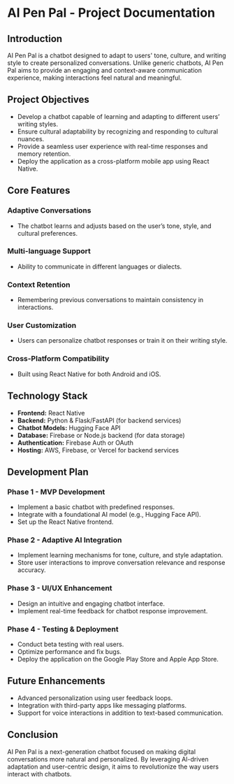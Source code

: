 # AI Pen Pal - Project Documentation

## Introduction
AI Pen Pal is a chatbot designed to adapt to users' tone, culture, and writing style to create personalized conversations. Unlike generic chatbots, AI Pen Pal aims to provide an engaging and context-aware communication experience, making interactions feel natural and meaningful.

## Project Objectives
- Develop a chatbot capable of learning and adapting to different users’ writing styles.
- Ensure cultural adaptability by recognizing and responding to cultural nuances.
- Provide a seamless user experience with real-time responses and memory retention.
- Deploy the application as a cross-platform mobile app using React Native.

## Core Features
### Adaptive Conversations
- The chatbot learns and adjusts based on the user’s tone, style, and cultural preferences.
### Multi-language Support
- Ability to communicate in different languages or dialects.
### Context Retention
- Remembering previous conversations to maintain consistency in interactions.
### User Customization
- Users can personalize chatbot responses or train it on their writing style.
### Cross-Platform Compatibility
- Built using React Native for both Android and iOS.

## Technology Stack
- **Frontend:** React Native
- **Backend:** Python & Flask/FastAPI (for backend services)
- **Chatbot Models:** Hugging Face API
- **Database:** Firebase or Node.js backend (for data storage)
- **Authentication:** Firebase Auth or OAuth
- **Hosting:** AWS, Firebase, or Vercel for backend services

## Development Plan
### Phase 1 - MVP Development
- Implement a basic chatbot with predefined responses.
- Integrate with a foundational AI model (e.g., Hugging Face API).
- Set up the React Native frontend.

### Phase 2 - Adaptive AI Integration
- Implement learning mechanisms for tone, culture, and style adaptation.
- Store user interactions to improve conversation relevance and response accuracy.

### Phase 3 - UI/UX Enhancement
- Design an intuitive and engaging chatbot interface.
- Implement real-time feedback for chatbot response improvement.

### Phase 4 - Testing & Deployment
- Conduct beta testing with real users.
- Optimize performance and fix bugs.
- Deploy the application on the Google Play Store and Apple App Store.

## Future Enhancements
- Advanced personalization using user feedback loops.
- Integration with third-party apps like messaging platforms.
- Support for voice interactions in addition to text-based communication.

## Conclusion
AI Pen Pal is a next-generation chatbot focused on making digital conversations more natural and personalized. By leveraging AI-driven adaptation and user-centric design, it aims to revolutionize the way users interact with chatbots.
